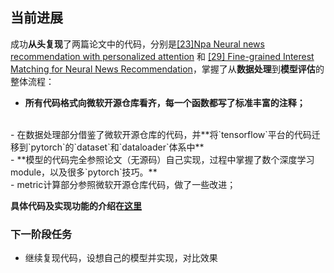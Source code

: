 <!--
 * @Author: Pt
 * @Date: 2020-11-20 12:54:29
 * @LastEditTime: 2020-11-20 13:09:30
 * @Description: 
-->
## 当前进展
成功**从头复现**了两篇论文中的代码，分别是[[23]Npa Neural news recommendation with personalized attention](https://dl.acm.org/doi/abs/10.1145/3292500.3330665) 和 [[29] Fine-grained Interest Matching for Neural News Recommendation](https://www.aclweb.org/anthology/2020.acl-main.77.pdf)，掌握了从**数据处理**到**模型评估**的整体流程：

- **所有代码格式向微软开源仓库看齐，每一个函数都写了标准丰富的注释；**
<br>
- 在数据处理部分借鉴了微软开源仓库的代码，并**将`tensorflow`平台的代码迁移到`pytorch`的`dataset`和`dataloader`体系中**
<br>
- **模型的代码完全参照论文（无源码）自己实现，过程中掌握了数个深度学习module，以及很多`pytorch`技巧。**
<br>
- metric计算部分参照微软开源仓库代码，做了一些改进；

**具体代码及实现功能的介绍在[这里](src/scripts/README.md)**

### 下一阶段任务
- 继续复现代码，设想自己的模型并实现，对比效果